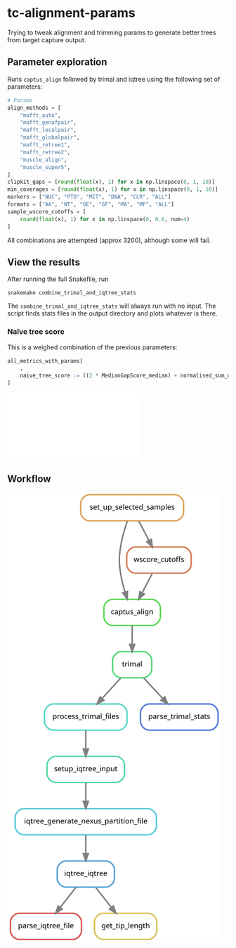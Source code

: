 # tc-alignment-params

Trying to tweak alignment and trimming params to generate better trees from target capture output.

## Parameter exploration

Runs `captus_align` followed by trimal and iqtree using the following set of
parameters:

```python
# Params
align_methods = [
    "mafft_auto",
    "mafft_genafpair",
    "mafft_localpair",
    "mafft_globalpair",
    "mafft_retree1",
    "mafft_retree2",
    "muscle_align",
    "muscle_super5",
]
clipkit_gaps = [round(float(x), 1) for x in np.linspace(0, 1, 10)]
min_coverages = [round(float(x), 1) for x in np.linspace(0, 1, 10)]
markers = ["NUC", "PTD", "MIT", "DNA", "CLR", "ALL"]
formats = ["AA", "NT", "GE", "GF", "MA", "MF", "ALL"]
sample_wscore_cutoffs = [
    round(float(x), 1) for x in np.linspace(0, 0.6, num=4)
]
```

All combinations are attempted (approx 3200), although some will fail.

## View the results

After running the full Snakefile, run 

```
snakemake combine_trimal_and_iqtree_stats
```

The `combine_trimal_and_iqtree_stats` will always run with no input. The script
finds stats files in the output directory and plots whatever is there.

### Naïve tree score

This is a weighed combination of the previous parameters:

```R
all_metrics_with_params[
    ,
    naive_tree_score := ((2 * MedianGapScore_median) + normalised_sum_of_informative_sites - (2 * normalised_total_tree_length)) / 5
]
```

![naive_tree_score_plot](assets/naive_tree_score_plot.pdf)

## Workflow

![`snakemake --rulegraph`](assets/graph.svg)
